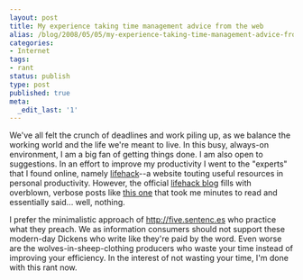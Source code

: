 ```yaml
---
layout: post
title: My experience taking time management advice from the web
alias: /blog/2008/05/05/my-experience-taking-time-management-advice-from-the-web/
categories:
- Internet
tags:
- rant
status: publish
type: post
published: true
meta:
  _edit_last: '1'
---
```

We've all felt the crunch of deadlines and work piling up,  as we balance the working world and the life we're meant to live. In this busy, always-on environment, I am a big fan of getting things done. I am also open to suggestions. In an effort to improve my productivity I went to the "experts" that I found online, namely <a title="lifehack - waste time mining for precious little gold" href="http://www.lifehack.org/" target="_blank">lifehack</a>--a website touting useful resources in personal productivity. However, the official <a title="do not waste your time by checking the lifehack blog =)" href="http://www.sethholloway.com/blog/">lifehack blog</a> fills with overblown, verbose posts like <a title="zzz" href="http://www.lifehack.org/articles/lifehack/big-blokes-in-skirts.html" target="_blank">this one</a> that took me minutes to read and essentially said... well, nothing.

I prefer the minimalistic approach of <a title="say it in five sentences" href="http://five.sentenc.es/">http://five.sentenc.es</a> who practice what they preach. We as information consumers should not support these modern-day Dickens who write like they're paid by the word. Even worse are the wolves-in-sheep-clothing producers who waste your time instead of improving your efficiency. In the interest of not wasting your time, I'm done with this rant now.

